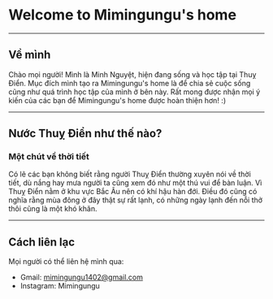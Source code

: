 # Welcome to Mimingungu's home 
---
## Về mình 
Chào mọi người! Mình là Minh Nguyệt, hiện đang sống và học tập tại Thuỵ Điển. Mục đích mình tạo ra Mimingungu's home là để chia sẻ cuộc sống cũng như quá trình học tập của mình ở bên này. Rất mong được nhận mọi ý kiến của các bạn để Mimingungu's home được hoàn thiện hơn! :) 

---
## Nước Thuỵ Điển như thế nào? 
### Một chút về thời tiết
Có lẽ các bạn không biết rằng người Thuỵ Điển thường xuyên nói về thời tiết, dù nắng hay mưa người ta cũng xem đó như một thú vui để bàn luận. Vì Thuỵ Điển nằm ở khu vực Bắc Âu nên có khí hậu hàn đới. Điều đó cũng có nghĩa rằng mùa đông ở đây thật sự rất lạnh, có những ngày lạnh đến nỗi thở thôi cũng là một khó khăn.

---
## Cách liên lạc
Mọi người có thể liên hệ mình qua: 
- Gmail: mimingungu1402@gmail.com 
- Instagram: Mimingungu

 
